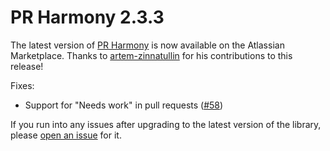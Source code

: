 # PR Harmony 2.3.3

The latest version of [PR Harmony](https://github.com/monitorjbl/pr-harmony) is now available on the Atlassian Marketplace. Thanks to [artem-zinnatullin](https://github.com/artem-zinnatullin) for his contributions to this release!

Fixes:

* Support for "Needs work" in pull requests ([#58](https://github.com/monitorjbl/pr-harmony/issues/58))

If you run into any issues after upgrading to the latest version of the library, please [open an issue](https://github.com/monitorjbl/pr-harmony/issues) for it.
